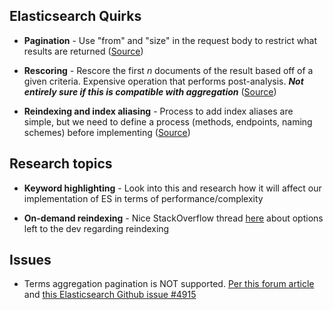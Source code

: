 Elasticsearch Quirks
---
- **Pagination** - Use "from" and "size" in the request body to restrict what results are returned ([Source](http://www.elasticsearch.org/guide/en/elasticsearch/reference/current/search-request-from-size.html))

- **Rescoring** - Rescore the first *n* documents of the result based off of a given criteria. Expensive operation that performs post-analysis. ***Not entirely sure if this is compatible with aggregation*** ([Source](http://www.elasticsearch.org/guide/en/elasticsearch/reference/current/search-request-rescore.html))

- **Reindexing and index aliasing** - Process to add index aliases are simple, but we need to define a process (methods, endpoints, naming schemes) before implementing ([Source](http://www.elasticsearch.org/guide/en/elasticsearch/guide/current/_index_aliases_and_zero_downtime.html))


Research topics
--

- **Keyword highlighting** - Look into this and research how it will affect our implementation of ES in terms of performance/complexity

- **On-demand reindexing** - Nice StackOverflow thread [here](http://stackoverflow.com/questions/17007646/how-to-reindex-elasticsearch-quickly) about options left to the dev regarding reindexing



Issues
--
 - Terms aggregation pagination is NOT supported. [Per this forum article](http://elasticsearch-users.115913.n3.nabble.com/ES-aggregation-and-pagination-td4052774.html) and [this Elasticsearch Github issue #4915](https://github.com/elasticsearch/elasticsearch/issues/4915)